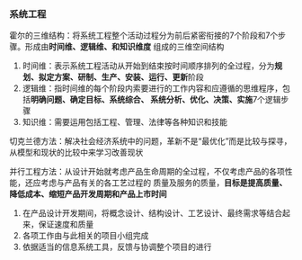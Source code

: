  
### 系统工程
霍尔的三维结构：将系统工程整个活动过程分为前后紧密衔接的7个阶段和7个步骤。形成由**时间维、逻辑维、和知识维度**
组成的三维空间结构
1. 时间维：表示系统工程活动从开始到结束按时间顺序排列的全过程，分为**规划、拟定方案、研制、生产、安装、运行、更新**阶段
2. 逻辑维：指时间维的每个阶段内索要进行的工作内容和应遵循的思维程序，包括**明确问题、确定目标、系统综合、
系统分析、优化、决策、实施**7个逻辑步骤
3. 知识维：需要运用包括工程、管理、法律等各种知识和技能

切克兰德方法：解决社会经济系统中的问题，革新不是“最优化”而是比较与探寻，从模型和现状的比较中来学习改善现状

并行工程方法：从设计开始就考虑产品生命周期的全过程，不仅考虑产品的各项性能，还应考虑与产品有关的各工艺过程的
质量及服务的质量，**目标是提高质量、降低成本、缩短产品开发周期和产品上市时间**
1. 在产品设计开发期间，将概念设计、结构设计、工艺设计、最终需求等结合起来，保证速度和质量
2. 各项工作由与此相关的项目小组完成
3. 依据适当的信息系统工具，反馈与协调整个项目的进行